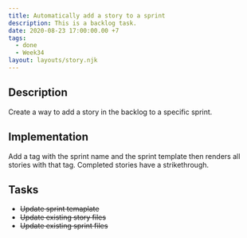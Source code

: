 ```yaml
---
title: Automatically add a story to a sprint
description: This is a backlog task.
date: 2020-08-23 17:00:00.00 +7
tags:
  - done
  - Week34
layout: layouts/story.njk
---
```

## Description

Create a way to add a story in the backlog to a specific sprint. 

## Implementation

Add a tag with the sprint name and the sprint template then renders all stories with that tag. Completed stories have a strikethrough.

## Tasks

- ~~Update sprint temaplate~~
- ~~Update existing story files~~
- ~~Update existing sprint files~~
